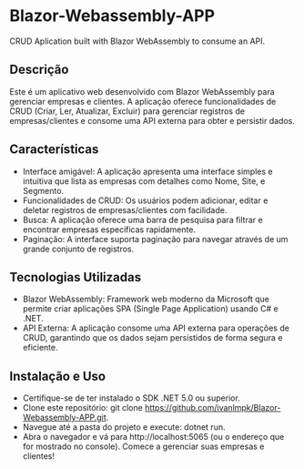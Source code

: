 # Blazor-Webassembly-APP
CRUD Aplication built with Blazor WebAssembly to consume an API.

## Descrição
Este é um aplicativo web desenvolvido com Blazor WebAssembly para gerenciar empresas e clientes. A aplicação oferece funcionalidades de CRUD (Criar, Ler, Atualizar, Excluir) para gerenciar registros de empresas/clientes e consome uma API externa para obter e persistir dados.

## Características
- Interface amigável: A aplicação apresenta uma interface simples e intuitiva que lista as empresas com detalhes como Nome, Site, e Segmento.
- Funcionalidades de CRUD: Os usuários podem adicionar, editar e deletar registros de empresas/clientes com facilidade.
- Busca: A aplicação oferece uma barra de pesquisa para filtrar e encontrar empresas específicas rapidamente.
- Paginação: A interface suporta paginação para navegar através de um grande conjunto de registros.

## Tecnologias Utilizadas
- Blazor WebAssembly: Framework web moderno da Microsoft que permite criar aplicações SPA (Single Page Application) usando C# e .NET.
- API Externa: A aplicação consome uma API externa para operações de CRUD, garantindo que os dados sejam persistidos de forma segura e eficiente.

## Instalação e Uso
- Certifique-se de ter instalado o SDK .NET 5.0 ou superior.
- Clone este repositório: git clone https://github.com/ivanlmpk/Blazor-Webassembly-APP.git.
- Navegue até a pasta do projeto e execute: dotnet run.
- Abra o navegador e vá para http://localhost:5065 (ou o endereço que for mostrado no console).
Comece a gerenciar suas empresas e clientes!
